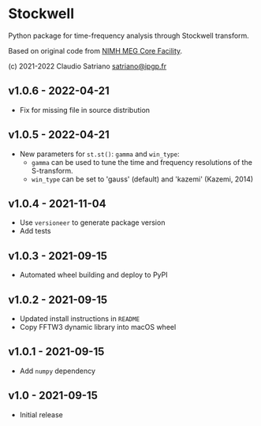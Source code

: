 # Stockwell

Python package for time-frequency analysis through Stockwell transform.

Based on original code from [NIMH MEG Core Facility].

[NIMH MEG Core Facility]: https://kurage.nimh.nih.gov/meglab/Meg/Stockwell.

(c) 2021-2022 Claudio Satriano <satriano@ipgp.fr>

## v1.0.6 - 2022-04-21

- Fix for missing file in source distribution

## v1.0.5 - 2022-04-21

- New parameters for `st.st()`: `gamma` and `win_type`:
  - `gamma` can be used to tune the time and frequency resolutions
     of the S-transform.
  - `win_type` can be set to 'gauss' (default) and 'kazemi' (Kazemi, 2014)

## v1.0.4 - 2021-11-04

- Use `versioneer` to generate package version
- Add tests

## v1.0.3 - 2021-09-15

- Automated wheel building and deploy to PyPI

## v1.0.2 - 2021-09-15

- Updated install instructions in `README`
- Copy FFTW3 dynamic library into macOS wheel

## v1.0.1 - 2021-09-15

- Add `numpy` dependency

## v1.0 - 2021-09-15

- Initial release
